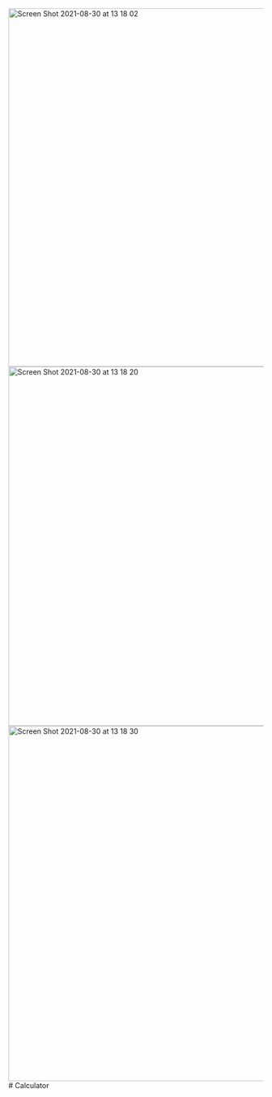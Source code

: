 <img width="707" alt="Screen Shot 2021-08-30 at 13 18 02" src="https://user-images.githubusercontent.com/21189063/131378620-c3abe7e1-fe3f-4e4d-97c9-6f621647e82f.png">
<img width="709" alt="Screen Shot 2021-08-30 at 13 18 20" src="https://user-images.githubusercontent.com/21189063/131378661-a5fb928a-dbdc-48e6-ac38-02ec4104b571.png">
<img width="701" alt="Screen Shot 2021-08-30 at 13 18 30" src="https://user-images.githubusercontent.com/21189063/131378684-6dcabb58-b3b9-44be-8dfc-99d8370abe04.png">
# Calculator
